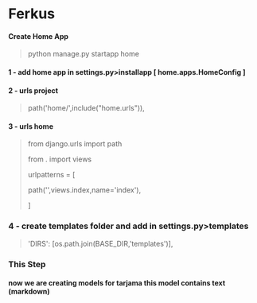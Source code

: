 # Ferkus

#### Create Home App
>
> python manage.py startapp home
>
#### 1 - add home app in settings.py>installapp [ home.apps.HomeConfig ]
#### 2 - urls project 
> path('home/',include("home.urls")),
#### 3 - urls home
>from django.urls import path
>
>from . import views
>
>urlpatterns = [
>
>    path('',views.index,name='index'),
>
>]
### 4 - create templates folder and add in settings.py>templates
>
>'DIRS': [os.path.join(BASE_DIR,'templates')],
>
### This Step
#### now we are creating models for tarjama this model contains text (markdown) 
